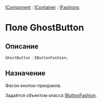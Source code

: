 ﻿---
Link: Com.IFashions.@GhostButton
---

[IComponent](topic:Com.Custom.ComClasses.IComponent.Default) :
[IContainer](topic:Com.Custom.ComClasses.IContainer.Default) :
[IFashions](Default)

# Поле GhostButton

## Описание

    GhostButton :IButtonFashion;

## Назначение

Фасон кнопок-призраков.

Задаётся объектом класса [IButtonFashion](topic:.Custom.ComClasses.IButtonFashion.Default).



